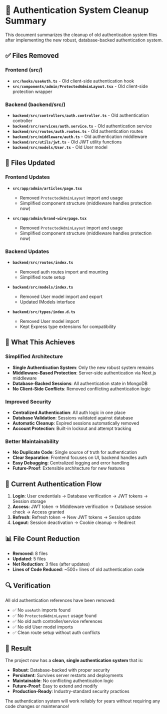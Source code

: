 # 🧹 Authentication System Cleanup Summary

This document summarizes the cleanup of old authentication system files after implementing the new robust, database-backed authentication system.

## ✅ Files Removed

### Frontend (src/)
- **`src/hooks/useAuth.ts`** - Old client-side authentication hook
- **`src/components/admin/ProtectedAdminLayout.tsx`** - Old client-side protection wrapper

### Backend (backend/src/)
- **`backend/src/controllers/auth.controller.ts`** - Old authentication controller
- **`backend/src/services/auth.service.ts`** - Old authentication service
- **`backend/src/routes/auth.routes.ts`** - Old authentication routes
- **`backend/src/middleware/auth.ts`** - Old authentication middleware
- **`backend/src/utils/jwt.ts`** - Old JWT utility functions
- **`backend/src/models/User.ts`** - Old User model

## 🔧 Files Updated

### Frontend Updates
- **`src/app/admin/articles/page.tsx`**
  - Removed `ProtectedAdminLayout` import and usage
  - Simplified component structure (middleware handles protection now)

- **`src/app/admin/brand-wire/page.tsx`**
  - Removed `ProtectedAdminLayout` import and usage
  - Simplified component structure (middleware handles protection now)

### Backend Updates
- **`backend/src/routes/index.ts`**
  - Removed auth routes import and mounting
  - Simplified route setup

- **`backend/src/models/index.ts`**
  - Removed User model import and export
  - Updated IModels interface

- **`backend/src/types/index.d.ts`**
  - Removed User model import
  - Kept Express type extensions for compatibility

## 🎯 What This Achieves

### Simplified Architecture
- **Single Authentication System**: Only the new robust system remains
- **Middleware-Based Protection**: Server-side authentication via Next.js middleware
- **Database-Backed Sessions**: All authentication state in MongoDB
- **No Client-Side Conflicts**: Removed conflicting authentication logic

### Improved Security
- **Centralized Authentication**: All auth logic in one place
- **Database Validation**: Sessions validated against database
- **Automatic Cleanup**: Expired sessions automatically removed
- **Account Protection**: Built-in lockout and attempt tracking

### Better Maintainability
- **No Duplicate Code**: Single source of truth for authentication
- **Clear Separation**: Frontend focuses on UI, backend handles auth
- **Easy Debugging**: Centralized logging and error handling
- **Future-Proof**: Extensible architecture for new features

## 🚀 Current Authentication Flow

1. **Login**: User credentials → Database verification → JWT tokens → Session storage
2. **Access**: JWT token → Middleware verification → Database session check → Access granted
3. **Refresh**: Refresh token → New JWT tokens → Session update
4. **Logout**: Session deactivation → Cookie cleanup → Redirect

## 📊 File Count Reduction

- **Removed**: 8 files
- **Updated**: 5 files
- **Net Reduction**: 3 files (after updates)
- **Lines of Code Reduced**: ~500+ lines of old authentication code

## 🔍 Verification

All old authentication references have been removed:
- ✅ No `useAuth` imports found
- ✅ No `ProtectedAdminLayout` usage found
- ✅ No old auth controller/service references
- ✅ No old User model imports
- ✅ Clean route setup without auth conflicts

## 🎉 Result

The project now has a **clean, single authentication system** that is:
- **Robust**: Database-backed with proper security
- **Persistent**: Survives server restarts and deployments
- **Maintainable**: No conflicting authentication logic
- **Future-Proof**: Easy to extend and modify
- **Production-Ready**: Industry-standard security practices

The authentication system will work reliably for years without requiring any code changes or maintenance!
